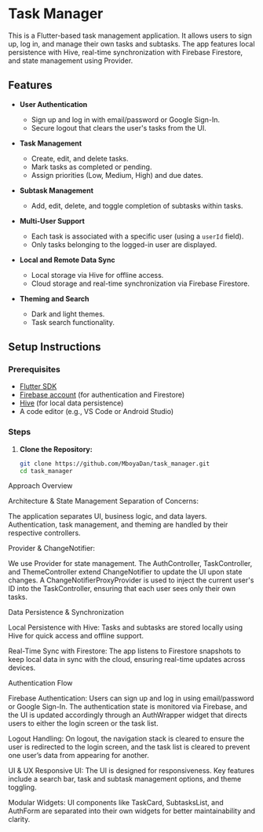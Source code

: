 # Task Manager

This is a Flutter-based task management application. It allows users to sign up, log in, and manage 
their own tasks and subtasks. The app features local persistence with Hive, real-time 
synchronization with Firebase Firestore, and state management using Provider.

## Features

- **User Authentication**
    - Sign up and log in with email/password or Google Sign-In.
    - Secure logout that clears the user's tasks from the UI.

- **Task Management**
    - Create, edit, and delete tasks.
    - Mark tasks as completed or pending.
    - Assign priorities (Low, Medium, High) and due dates.

- **Subtask Management**
    - Add, edit, delete, and toggle completion of subtasks within tasks.

- **Multi-User Support**
    - Each task is associated with a specific user (using a `userId` field).
    - Only tasks belonging to the logged-in user are displayed.

- **Local and Remote Data Sync**
    - Local storage via Hive for offline access.
    - Cloud storage and real-time synchronization via Firebase Firestore.

- **Theming and Search**
    - Dark and light themes.
    - Task search functionality.

## Setup Instructions

### Prerequisites

- [Flutter SDK](https://flutter.dev/docs/get-started/install)
- [Firebase account](https://firebase.google.com/) (for authentication and Firestore)
- [Hive](https://docs.hivedb.dev/) (for local data persistence)
- A code editor (e.g., VS Code or Android Studio)

### Steps

1. **Clone the Repository:**

   ```bash
   git clone https://github.com/MboyaDan/task_manager.git
   cd task_manager
   
Approach Overview

Architecture & State Management
Separation of Concerns:

The application separates UI, business logic, and data layers. Authentication, task management, 
and theming are handled by their respective controllers.

Provider & ChangeNotifier:
    
We use Provider for state management. The AuthController, TaskController, and 
ThemeController extend ChangeNotifier to update the UI upon state changes. 
A ChangeNotifierProxyProvider is used to inject the current user's ID into 
the TaskController, ensuring that each user sees only their own tasks.

Data Persistence & Synchronization

Local Persistence with Hive:
Tasks and subtasks are stored locally using Hive for quick access and offline support.

Real-Time Sync with Firestore:
The app listens to Firestore snapshots to keep local data in sync with the cloud, ensuring
real-time updates across devices.

Authentication Flow

Firebase Authentication:
    Users can sign up and log in using email/password or Google Sign-In.
The authentication state is monitored via Firebase, and the UI is updated accordingly through
an AuthWrapper widget that directs users to either the login screen or the task list.

Logout Handling:
On logout, the navigation stack is cleared to ensure the user is 
redirected to the login screen, and the task list is cleared to prevent one user’s data 
from appearing for another.

UI & UX
Responsive UI:
The UI is designed for responsiveness. Key features include a search bar, task and 
subtask management options, and theme toggling.

Modular Widgets:
    UI components like TaskCard, SubtasksList, 
and AuthForm are separated into their own widgets for better maintainability and clarity.
